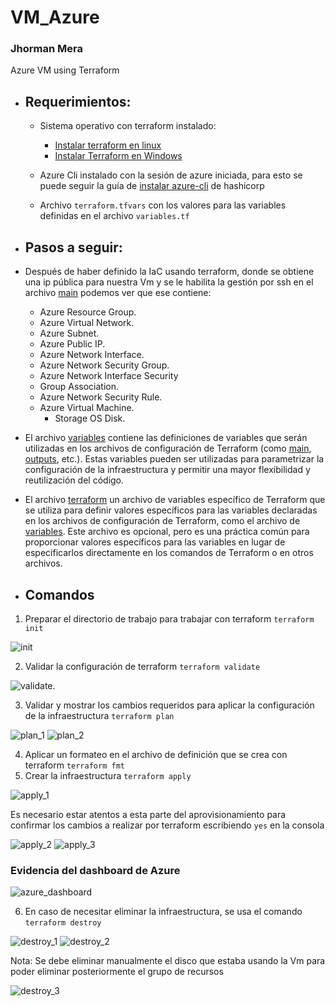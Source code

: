 # VM_Azure
### Jhorman Mera
Azure VM using Terraform

* ## Requerimientos:
    * Sistema operativo con terraform instalado:
        * [Instalar terraform en linux](https://developer.hashicorp.com/terraform/tutorials/aws-get-started/install-cli)
        * [Instalar Terraform en Windows](https://learn.microsoft.com/es-es/azure/developer/terraform/get-started-windows-bash?tabs=bash) 

    * Azure Cli instalado con la sesión de azure iniciada, para esto se puede seguir la guía de [instalar azure-cli](https://learn.microsoft.com/es-es/cli/azure/install-azure-cli-linux?pivots=apt) de hashicorp
    * Archivo ````terraform.tfvars```` con los valores para las variables definidas en el archivo ````variables.tf````

* ## Pasos a seguir:

* Después de haber definido la IaC usando terraform, donde se obtiene una ip pública para nuestra Vm y se le habilita la gestión por ssh en el archivo [main](main.tf) podemos ver que ese contiene:

    * Azure Resource Group.
    * Azure Virtual Network.
    * Azure Subnet.
    * Azure Public IP.
    * Azure Network Interface.
    * Azure Network Security Group.
    * Azure Network Interface Security
    * Group Association.
    * Azure Network Security Rule.
    * Azure Virtual Machine.
        * Storage OS Disk.

* El archivo [variables](variables.tf) contiene las definiciones de variables que serán utilizadas en los archivos de configuración de Terraform (como [main](main.tf), [outputs](outputs.tf), etc.). Estas variables pueden ser utilizadas para parametrizar la configuración de la infraestructura y permitir una mayor flexibilidad y reutilización del código.

* El archivo [terraform](terraform.tfvars) un archivo de variables específico de Terraform que se utiliza para definir valores específicos para las variables declaradas en los archivos de configuración de Terraform, como el archivo de [variables](variables.tf). Este archivo es opcional, pero es una práctica común para proporcionar valores específicos para las variables en lugar de especificarlos directamente en los comandos de Terraform o en otros archivos.

* ## Comandos

1. Preparar el directorio de trabajo para trabajar con terraform ````terraform init````

![init](images/init.png)

2. Validar la configuración de terraform ````terraform validate````

![validate](images/validate.png).

3. Validar y mostrar los cambios requeridos para aplicar la configuración de la infraestructura ````terraform plan````

![plan_1](images/plan_1.png)
![plan_2](images/plan_2.png)

4. Aplicar un formateo en el archivo de definición que se crea con terraform ````terraform fmt````
5. Crear la infraestructura ````terraform apply````

![apply_1](images/apply_1.png)

Es necesario estar atentos a esta parte del aprovisionamiento para confirmar los cambios a realizar por terraform escribiendo ```yes``` en la consola

![apply_2](images/apply_2.png)
![apply_3](images/apply_3.png)

### Evidencia del dashboard de Azure

![azure_dashboard](images/azure_dashboard.png)

6. En caso de necesitar eliminar la infraestructura, se usa el comando ````terraform destroy````

![destroy_1](images/destroy_1.png)
![destroy_2](images/destroy_2.png)

Nota: Se debe eliminar manualmente el disco que estaba usando la Vm para poder eliminar posteriormente el grupo de recursos

![destroy_3](images/destroy_3.png)